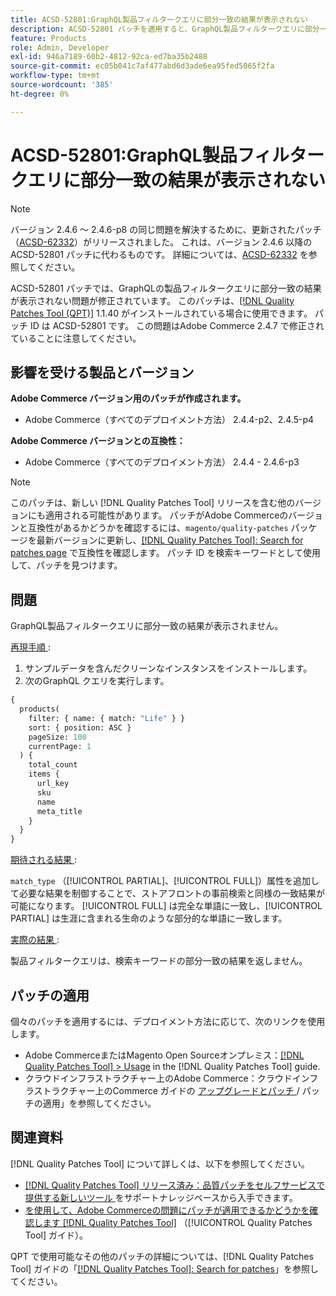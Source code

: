 ```yaml
---
title: ACSD-52801:GraphQL製品フィルタークエリに部分一致の結果が表示されない
description: ACSD-52801 パッチを適用すると、GraphQL製品フィルタークエリに部分一致の結果が表示されないAdobe Commerceの問題が修正されます。
feature: Products
role: Admin, Developer
exl-id: 946a7189-60b2-4812-92ca-ed7ba35b2488
source-git-commit: ec05b041c7af477abd6d3ade6ea95fed5065f2fa
workflow-type: tm+mt
source-wordcount: '385'
ht-degree: 0%

---
```


# ACSD-52801:GraphQL製品フィルタークエリに部分一致の結果が表示されない

>[!NOTE]
>
>バージョン 2.4.6 ～ 2.4.6-p8 の同じ問題を解決するために、更新されたパッチ（[ACSD-62332](/help/tools/quality-patches-tool/patches-available-in-qpt/v1-1-55/acsd-62332-product-listing-graphql-query-limit-plus-live-search-current-page.md)）がリリースされました。 これは、バージョン 2.4.6 以降の ACSD-52801 パッチに代わるものです。 詳細については、[ACSD-62332](/help/tools/quality-patches-tool/patches-available-in-qpt/v1-1-55/acsd-62332-product-listing-graphql-query-limit-plus-live-search-current-page.md) を参照してください。

ACSD-52801 パッチでは、GraphQLの製品フィルタークエリに部分一致の結果が表示されない問題が修正されています。 このパッチは、[[!DNL Quality Patches Tool (QPT)]](https://experienceleague.adobe.com/en/docs/commerce-knowledge-base/kb/announcements/commerce-announcements/magento-quality-patches-released-new-tool-to-self-serve-quality-patches) 1.1.40 がインストールされている場合に使用できます。 パッチ ID は ACSD-52801 です。 この問題はAdobe Commerce 2.4.7 で修正されていることに注意してください。

## 影響を受ける製品とバージョン

**Adobe Commerce バージョン用のパッチが作成されます。**

* Adobe Commerce（すべてのデプロイメント方法） 2.4.4-p2、2.4.5-p4

**Adobe Commerce バージョンとの互換性：**

* Adobe Commerce（すべてのデプロイメント方法） 2.4.4 - 2.4.6-p3

>[!NOTE]
>
>このパッチは、新しい [!DNL Quality Patches Tool] リリースを含む他のバージョンにも適用される可能性があります。 パッチがAdobe Commerceのバージョンと互換性があるかどうかを確認するには、`magento/quality-patches` パッケージを最新バージョンに更新し、[[!DNL Quality Patches Tool]: Search for patches page](https://experienceleague.adobe.com/tools/commerce-quality-patches/index.html) で互換性を確認します。 パッチ ID を検索キーワードとして使用して、パッチを見つけます。

## 問題

GraphQL製品フィルタークエリに部分一致の結果が表示されません。

<u> 再現手順 </u>:

1. サンプルデータを含んだクリーンなインスタンスをインストールします。
1. 次のGraphQL クエリを実行します。

```GraphQL
{
  products(
    filter: { name: { match: "Life" } }
    sort: { position: ASC }
    pageSize: 100
    currentPage: 1
  ) {
    total_count
    items {
      url_key
      sku
      name
      meta_title
    }
  }
}
```

<u> 期待される結果 </u>:

`match_type` （[!UICONTROL PARTIAL]、[!UICONTROL FULL]）属性を追加して必要な結果を制御することで、ストアフロントの事前検索と同様の一致結果が可能になります。 [!UICONTROL FULL] は完全な単語に一致し、[!UICONTROL PARTIAL] は生涯に含まれる生命のような部分的な単語に一致します。

<u> 実際の結果 </u>:

製品フィルタークエリは、検索キーワードの部分一致の結果を返しません。

## パッチの適用

個々のパッチを適用するには、デプロイメント方法に応じて、次のリンクを使用します。

* Adobe CommerceまたはMagento Open Sourceオンプレミス：[[!DNL Quality Patches Tool] > Usage](/help/tools/quality-patches-tool/usage.md) in the [!DNL Quality Patches Tool] guide.
* クラウドインフラストラクチャー上のAdobe Commerce：クラウドインフラストラクチャー上のCommerce ガイドの [ アップグレードとパッチ ](https://experienceleague.adobe.com/docs/commerce-cloud-service/user-guide/develop/upgrade/apply-patches.html)/ パッチの適用」を参照してください。

## 関連資料

[!DNL Quality Patches Tool] について詳しくは、以下を参照してください。

* [[!DNL Quality Patches Tool]  リリース済み：品質パッチをセルフサービスで提供する新しいツール ](https://experienceleague.adobe.com/en/docs/commerce-knowledge-base/kb/announcements/commerce-announcements/magento-quality-patches-released-new-tool-to-self-serve-quality-patches) をサポートナレッジベースから入手できます。
* [ を使用して、Adobe Commerceの問題にパッチが適用できるかどうかを確認します  [!DNL Quality Patches Tool]](/help/tools/quality-patches-tool/patches-available-in-qpt/check-patch-for-magento-issue-with-magento-quality-patches.md) （[!UICONTROL Quality Patches Tool] ガイド）。


QPT で使用可能なその他のパッチの詳細については、[!DNL Quality Patches Tool] ガイドの「[[!DNL Quality Patches Tool]: Search for patches](https://experienceleague.adobe.com/tools/commerce-quality-patches/index.html)」を参照してください。
